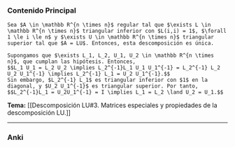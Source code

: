 ### Contenido Principal

```ad-proposition
Sea $A \in \mathbb R^{n \times n}$ regular tal que $\exists L \in \mathbb R^{n \times n}$ triangular inferior con $L(i,i) = 1$, $\forall 1 \le i \le n$ y $\exists U \in \mathbb R^{n \times n}$ triangular superior tal que $A = LU$. Entonces, esta descomposición es única.
```

```ad-proof
Supongamos que $\exists L_1, L_2, U_1, U_2 \in \mathbb R^{n \times n}$, que cumplan las hipótesis. Entonces,
$$L_1 U_1 = L_2 U_2 \implies L_2^{-1}L_1 U_1 U_1^{-1} = L_2^{-1} L_2 U_2 U_1^{-1} \implies L_2^{-1} L_1 = U_2 U_1^{-1}.$$
Sin embargo, $L_2^{-1} L_1$ es triangular inferior con $1$ en la diagonal, y $U_2 U_1^{-1}$ es triangular superior. Por tanto,
$$L_2^{-1}L_1 = U_2U_1^{-1} = I \implies L_1 = L_2 \land U_2 = U_1.$$
```

**Tema:** [[Descomposición LU#3. Matrices especiales y propiedades de la descomposición LU.]]

---
### Anki
